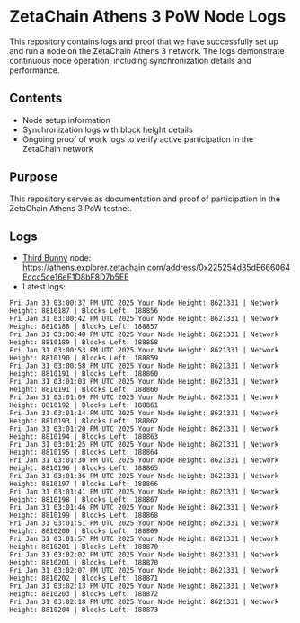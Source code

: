 # ZetaChain Athens 3 PoW Node Logs
This repository contains logs and proof that we have successfully set up and run a node on the ZetaChain Athens 3 network. The logs demonstrate continuous node operation, including synchronization details and performance.

## Contents
- Node setup information
- Synchronization logs with block height details
- Ongoing proof of work logs to verify active participation in the ZetaChain network

## Purpose
This repository serves as documentation and proof of participation in the ZetaChain Athens 3 PoW testnet.

## Logs

- [Third Bunny](https://thirdbunny.xyz/) node: https://athens.explorer.zetachain.com/address/0x225254d35dE666064Eccc5ce16eF1D8bF8D7b5EE
- Latest logs:
```
Fri Jan 31 03:00:37 PM UTC 2025 Your Node Height: 8621331 | Network Height: 8810187 | Blocks Left: 188856
Fri Jan 31 03:00:42 PM UTC 2025 Your Node Height: 8621331 | Network Height: 8810188 | Blocks Left: 188857
Fri Jan 31 03:00:48 PM UTC 2025 Your Node Height: 8621331 | Network Height: 8810189 | Blocks Left: 188858
Fri Jan 31 03:00:53 PM UTC 2025 Your Node Height: 8621331 | Network Height: 8810190 | Blocks Left: 188859
Fri Jan 31 03:00:58 PM UTC 2025 Your Node Height: 8621331 | Network Height: 8810191 | Blocks Left: 188860
Fri Jan 31 03:01:03 PM UTC 2025 Your Node Height: 8621331 | Network Height: 8810191 | Blocks Left: 188860
Fri Jan 31 03:01:09 PM UTC 2025 Your Node Height: 8621331 | Network Height: 8810192 | Blocks Left: 188861
Fri Jan 31 03:01:14 PM UTC 2025 Your Node Height: 8621331 | Network Height: 8810193 | Blocks Left: 188862
Fri Jan 31 03:01:20 PM UTC 2025 Your Node Height: 8621331 | Network Height: 8810194 | Blocks Left: 188863
Fri Jan 31 03:01:25 PM UTC 2025 Your Node Height: 8621331 | Network Height: 8810195 | Blocks Left: 188864
Fri Jan 31 03:01:30 PM UTC 2025 Your Node Height: 8621331 | Network Height: 8810196 | Blocks Left: 188865
Fri Jan 31 03:01:36 PM UTC 2025 Your Node Height: 8621331 | Network Height: 8810197 | Blocks Left: 188866
Fri Jan 31 03:01:41 PM UTC 2025 Your Node Height: 8621331 | Network Height: 8810198 | Blocks Left: 188867
Fri Jan 31 03:01:46 PM UTC 2025 Your Node Height: 8621331 | Network Height: 8810199 | Blocks Left: 188868
Fri Jan 31 03:01:51 PM UTC 2025 Your Node Height: 8621331 | Network Height: 8810200 | Blocks Left: 188869
Fri Jan 31 03:01:57 PM UTC 2025 Your Node Height: 8621331 | Network Height: 8810201 | Blocks Left: 188870
Fri Jan 31 03:02:02 PM UTC 2025 Your Node Height: 8621331 | Network Height: 8810201 | Blocks Left: 188870
Fri Jan 31 03:02:07 PM UTC 2025 Your Node Height: 8621331 | Network Height: 8810202 | Blocks Left: 188871
Fri Jan 31 03:02:13 PM UTC 2025 Your Node Height: 8621331 | Network Height: 8810203 | Blocks Left: 188872
Fri Jan 31 03:02:18 PM UTC 2025 Your Node Height: 8621331 | Network Height: 8810204 | Blocks Left: 188873
```
